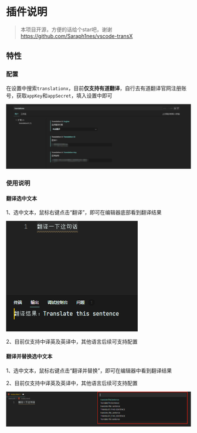# 插件说明

> 本项目开源，方便的话给个star吧，谢谢
> https://github.com/Saraph1nes/vscode-transX

## 特性

### 配置

在设置中搜索`translationx`，目前**仅支持有道翻译**，自行去有道翻译官网注册账号，获取`appKey`和`appSecret`，填入设置中即可

![tran3.png](./images//tran3.png)

### 使用说明

#### 翻译选中文本

1、选中文本，鼠标右键点击“翻译”，即可在编辑器底部看到翻译结果

![tran1.png](./images//tran1.png)

2、目前仅支持中译英及英译中，其他语言后续可支持配置

#### 翻译并替换选中文本

1、选中文本，鼠标右键点击“翻译并替换”，即可在编辑器中看到翻译结果

2、目前仅支持中译英及英译中，其他语言后续可支持配置

![tran2.png](./images//tran2.png)